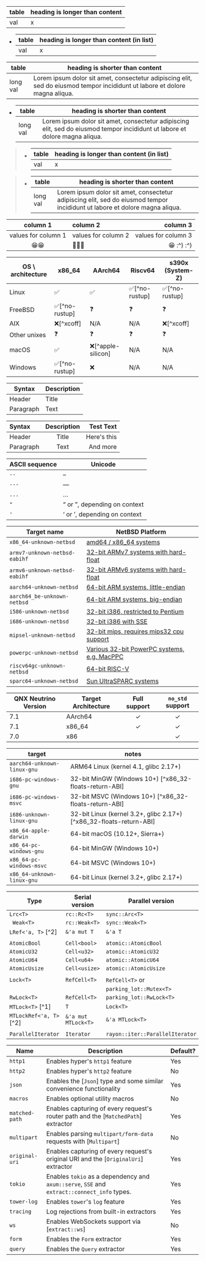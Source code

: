 <!-- Some examples of regular and nested  tables -->
<!-- Examples from https://github.com/rust-lang/rustfmt/blob/728939191e4218e2c1296c7ba3eb36590cbcb9bd/tests/target/issue-4210.rs -->

| table | heading is longer than content |
| ----- | ------------------------------ |
| val   | x                              |

- | table | heading is longer than content (in list) |
    | ----- | ---------------------------------------- |
    | val   | x                                        |

| table    | heading is shorter than content                                                                                             |
| -------- | --------------------------------------------------------------------------------------------------------------------------- |
| long val | Lorem ipsum dolor sit amet, consectetur adipiscing elit, sed do eiusmod tempor incididunt ut labore et dolore magna aliqua. |


- | table    | heading is shorter than content                                                                                             |
    | -------- | --------------------------------------------------------------------------------------------------------------------------- |
    | long val | Lorem ipsum dolor sit amet, consectetur adipiscing elit, sed do eiusmod tempor incididunt ut labore et dolore magna aliqua. |


> - | table | heading is longer than content (in list) |
>     | ----- | ---------------------------------------- |
>     | val   | x                                        |


> - | table    | heading is shorter than content                                                                                             |
>     | -------- | --------------------------------------------------------------------------------------------------------------------------- |
>     | long val | Lorem ipsum dolor sit amet, consectetur adipiscing elit, sed do eiusmod tempor incididunt ut labore et dolore magna aliqua. |


<!-- Some examples with unicode chars with different widths -->

| column 1            | column 2            | column 3            |
| :-----------------: | :------------------ | ------------------: |
| values for column 1 | values for column 2 | values for column 3 |
| 😁😁                | 🎉🎉🎉              | 😁 :^) :^)          |


<!-- Example from https://github.com/rust-lang/rust/blob/b14d8b2ef20c64c1002e2c6c724025c3d0846b91/compiler/rustc_codegen_cranelift/Readme.md?plain=1 -->

| OS \ architecture | x86\_64        | AArch64            | Riscv64        | s390x (System-Z) |
| ----------------- | -------------- | ------------------ | -------------- | ---------------- |
| Linux             | ✅             | ✅                 | ✅[^no-rustup] | ✅[^no-rustup]   |
| FreeBSD           | ✅[^no-rustup] | ❓                 | ❓             | ❓               |
| AIX               | ❌[^xcoff]     | N/A                | N/A            | ❌[^xcoff]       |
| Other unixes      | ❓             | ❓                 | ❓             | ❓               |
| macOS             | ✅             | ❌[^apple-silicon] | N/A            | N/A              |
| Windows           | ✅[^no-rustup] | ❌                 | N/A            | N/A              |


<!-- More examples from https://www.markdownguide.org/extended-syntax -->

| Syntax    | Description |
| --------- | ----------- |
| Header    | Title       |
| Paragraph | Text        |

| Syntax    | Description | Test Text   |
| :-------- | :---------: | ----------: |
| Header    | Title       | Here's this |
| Paragraph | Text        | And more    |

<!-- Example from https://github.com/rust-lang/rust/blob/b14d8b2ef20c64c1002e2c6c724025c3d0846b91/src/doc/rustdoc/src/how-to-write-documentation.md?plain=1#L208 -->

| ASCII sequence | Unicode                      |
| -------------- | ---------------------------- |
| `--`           | –                            |
| `---`          | —                            |
| `...`          | …                            |
| `"`            | “ or ”, depending on context |
| `'`            | ‘ or ’, depending on context |


<!-- Example from https://github.com/rust-lang/rust/blob/b14d8b2ef20c64c1002e2c6c724025c3d0846b91/src/doc/rustc/src/platform-support/netbsd.md?plain=1#L15 -->

| Target name                   | NetBSD Platform                                                                      |
| ----------------------------- | ------------------------------------------------------------------------------------ |
| `x86_64-unknown-netbsd`       | [amd64 / x86_64 systems](https://wiki.netbsd.org/ports/amd64/)                       |
| `armv7-unknown-netbsd-eabihf` | [32-bit ARMv7 systems with hard-float](https://wiki.netbsd.org/ports/evbarm/)        |
| `armv6-unknown-netbsd-eabihf` | [32-bit ARMv6 systems with hard-float](https://wiki.netbsd.org/ports/evbarm/)        |
| `aarch64-unknown-netbsd`      | [64-bit ARM systems, little-endian](https://wiki.netbsd.org/ports/evbarm/)           |
| `aarch64_be-unknown-netbsd`   | [64-bit ARM systems, big-endian](https://wiki.netbsd.org/ports/evbarm/)              |
| `i586-unknown-netbsd`         | [32-bit i386, restricted to Pentium](https://wiki.netbsd.org/ports/i386/)            |
| `i686-unknown-netbsd`         | [32-bit i386 with SSE](https://wiki.netbsd.org/ports/i386/)                          |
| `mipsel-unknown-netbsd`       | [32-bit mips, requires mips32 cpu support](https://wiki.netbsd.org/ports/evbmips/)   |
| `powerpc-unknown-netbsd`      | [Various 32-bit PowerPC systems, e.g. MacPPC](https://wiki.netbsd.org/ports/macppc/) |
| `riscv64gc-unknown-netbsd`    | [64-bit RISC-V](https://wiki.netbsd.org/ports/riscv/)                                |
| `sparc64-unknown-netbsd`      | [Sun UltraSPARC systems](https://wiki.netbsd.org/ports/sparc64/)                     |


<!-- Example from https://github.com/rust-lang/rust/blob/b14d8b2ef20c64c1002e2c6c724025c3d0846b91/src/doc/rustc/src/platform-support/nto-qnx.md?plain=1#L24 -->

| QNX Neutrino Version | Target Architecture | Full support | `no_std` support |
| -------------------- | ------------------- | :----------: | :--------------: |
| 7.1                  | AArch64             | ✓            | ✓                |
| 7.1                  | x86_64              | ✓            | ✓                |
| 7.0                  | x86                 |              | ✓                |

<!-- Example from https://github.com/rust-lang/rust/blob/b14d8b2ef20c64c1002e2c6c724025c3d0846b91/src/doc/rustc/src/platform-support.md?plain=1#L34 -->

| target                      | notes                                                               |
| --------------------------- | ------------------------------------------------------------------- |
| `aarch64-unknown-linux-gnu` | ARM64 Linux (kernel 4.1, glibc 2.17+)                               |
| `i686-pc-windows-gnu`       | 32-bit MinGW (Windows 10+) [^x86_32-floats-return-ABI]              |
| `i686-pc-windows-msvc`      | 32-bit MSVC (Windows 10+) [^x86_32-floats-return-ABI]               |
| `i686-unknown-linux-gnu`    | 32-bit Linux (kernel 3.2+, glibc 2.17+) [^x86_32-floats-return-ABI] |
| `x86_64-apple-darwin`       | 64-bit macOS (10.12+, Sierra+)                                      |
| `x86_64-pc-windows-gnu`     | 64-bit MinGW (Windows 10+)                                          |
| `x86_64-pc-windows-msvc`    | 64-bit MSVC (Windows 10+)                                           |
| `x86_64-unknown-linux-gnu`  | 64-bit Linux (kernel 3.2+, glibc 2.17+)                             |

<!-- Example from https://github.com/rust-lang/rust/blob/b14d8b2ef20c64c1002e2c6c724025c3d0846b91/compiler/rustc_data_structures/src/sync.rs#L17 -->

| Type                    | Serial version      | Parallel version                |
| ----------------------- | ------------------- | ------------------------------- |
| `Lrc<T>`                | `rc::Rc<T>`         | `sync::Arc<T>`                  |
| ` Weak<T>`              | `rc::Weak<T>`       | `sync::Weak<T>`                 |
| `LRef<'a, T>` [^2]      | `&'a mut T`         | `&'a T`                         |
|                         |                     |                                 |
| `AtomicBool`            | `Cell<bool>`        | `atomic::AtomicBool`            |
| `AtomicU32`             | `Cell<u32>`         | `atomic::AtomicU32`             |
| `AtomicU64`             | `Cell<u64>`         | `atomic::AtomicU64`             |
| `AtomicUsize`           | `Cell<usize>`       | `atomic::AtomicUsize`           |
|                         |                     |                                 |
| `Lock<T>`               | `RefCell<T>`        | `RefCell<T>` or                 |
|                         |                     | `parking_lot::Mutex<T>`         |
| `RwLock<T>`             | `RefCell<T>`        | `parking_lot::RwLock<T>`        |
| `MTLock<T>`        [^1] | `T`                 | `Lock<T>`                       |
| `MTLockRef<'a, T>` [^2] | `&'a mut MTLock<T>` | `&'a MTLock<T>`                 |
|                         |                     |                                 |
| `ParallelIterator`      | `Iterator`          | `rayon::iter::ParallelIterator` |


<!-- Example from https://github.com/tokio-rs/axum/blob/50c035c20b7bf7987b9b9b126574852318e92e2c/axum/src/lib.rs#L332 -->

| Name           | Description                                                                                 | Default? |
| -------------- | ------------------------------------------------------------------------------------------- | -------- |
| `http1`        | Enables hyper's `http1` feature                                                             | Yes      |
| `http2`        | Enables hyper's `http2` feature                                                             | No       |
| `json`         | Enables the [`Json`] type and some similar convenience functionality                        | Yes      |
| `macros`       | Enables optional utility macros                                                             | No       |
| `matched-path` | Enables capturing of every request's router path and the [`MatchedPath`] extractor          | Yes      |
| `multipart`    | Enables parsing `multipart/form-data` requests with [`Multipart`]                           | No       |
| `original-uri` | Enables capturing of every request's original URI and the [`OriginalUri`] extractor         | Yes      |
| `tokio`        | Enables `tokio` as a dependency and `axum::serve`, `SSE` and `extract::connect_info` types. | Yes      |
| `tower-log`    | Enables `tower`'s `log` feature                                                             | Yes      |
| `tracing`      | Log rejections from built-in extractors                                                     | Yes      |
| `ws`           | Enables WebSockets support via [`extract::ws`]                                              | No       |
| `form`         | Enables the `Form` extractor                                                                | Yes      |
| `query`        | Enables the `Query` extractor                                                               | Yes      |

